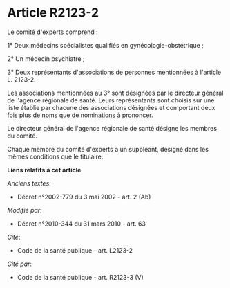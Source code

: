 # Article R2123-2

Le comité d'experts comprend : 

1° Deux médecins spécialistes qualifiés en gynécologie-obstétrique ; 

2° Un médecin psychiatre ; 

3° Deux représentants d'associations de personnes mentionnées à l'article L. 2123-2. 

Les associations mentionnées au 3° sont désignées par le directeur général de l'agence régionale de santé. Leurs
représentants sont choisis sur une liste établie par chacune des associations désignées et comportant deux fois plus de noms
que de nominations à prononcer. 

Le directeur général de l'agence régionale de santé désigne les membres du comité. 

Chaque membre du comité d'experts a un suppléant, désigné dans les mêmes conditions que le titulaire.

**Liens relatifs à cet article**

_Anciens textes_:

  - Décret n°2002-779 du 3 mai 2002 - art. 2 (Ab)

_Modifié par_:

  - Décret n°2010-344 du 31 mars 2010 - art. 63

_Cite_:

  - Code de la santé publique - art. L2123-2

_Cité par_:

  - Code de la santé publique - art. R2123-3 (V)
